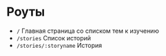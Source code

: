 # Роуты

- `/` Главная страница со списком тем к изучению
- `/stories` Список историй
- `/stories/:storyname` История
